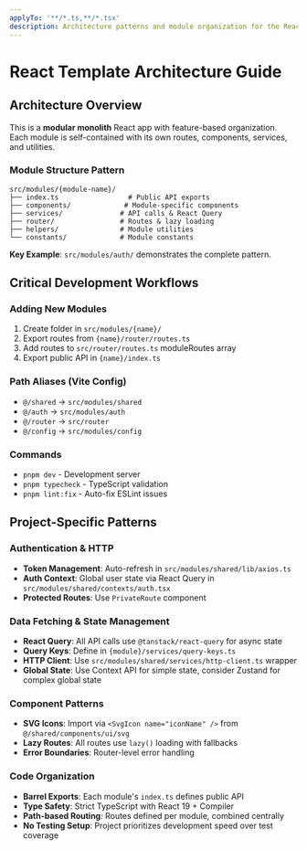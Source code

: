 ```yaml
---
applyTo: '**/*.ts,**/*.tsx'
description: Architecture patterns and module organization for the React template project
---
```


# React Template Architecture Guide

## Architecture Overview

This is a **modular monolith** React app with feature-based organization. Each module is self-contained with its own routes, components, services, and utilities.

### Module Structure Pattern

```
src/modules/{module-name}/
├── index.ts                 # Public API exports
├── components/             # Module-specific components
├── services/              # API calls & React Query
├── router/                # Routes & lazy loading
├── helpers/               # Module utilities
└── constants/             # Module constants
```

**Key Example**: `src/modules/auth/` demonstrates the complete pattern.

## Critical Development Workflows

### Adding New Modules

1. Create folder in `src/modules/{name}/`
2. Export routes from `{name}/router/routes.ts`
3. Add routes to `src/router/routes.ts` moduleRoutes array
4. Export public API in `{name}/index.ts`

### Path Aliases (Vite Config)

- `@/shared` → `src/modules/shared`
- `@/auth` → `src/modules/auth`
- `@/router` → `src/router`
- `@/config` → `src/modules/config`

### Commands

- `pnpm dev` - Development server
- `pnpm typecheck` - TypeScript validation
- `pnpm lint:fix` - Auto-fix ESLint issues

## Project-Specific Patterns

### Authentication & HTTP

- **Token Management**: Auto-refresh in `src/modules/shared/lib/axios.ts`
- **Auth Context**: Global user state via React Query in `src/modules/shared/contexts/auth.tsx`
- **Protected Routes**: Use `PrivateRoute` component

### Data Fetching & State Management

- **React Query**: All API calls use `@tanstack/react-query` for async state
- **Query Keys**: Define in `{module}/services/query-keys.ts`
- **HTTP Client**: Use `src/modules/shared/services/http-client.ts` wrapper
- **Global State**: Use Context API for simple state, consider Zustand for complex global state

### Component Patterns

- **SVG Icons**: Import via `<SvgIcon name="iconName" />` from `@/shared/components/ui/svg`
- **Lazy Routes**: All routes use `lazy()` loading with fallbacks
- **Error Boundaries**: Router-level error handling

### Code Organization

- **Barrel Exports**: Each module's `index.ts` defines public API
- **Type Safety**: Strict TypeScript with React 19 + Compiler
- **Path-based Routing**: Routes defined per module, combined centrally
- **No Testing Setup**: Project prioritizes development speed over test coverage

